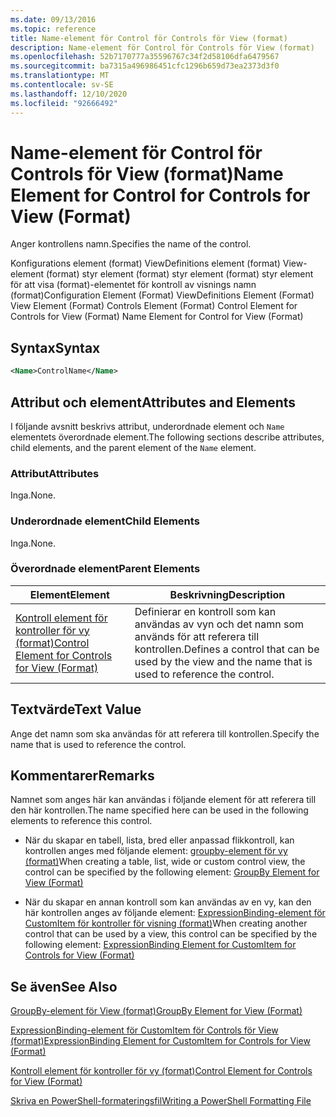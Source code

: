 ```yaml
---
ms.date: 09/13/2016
ms.topic: reference
title: Name-element för Control för Controls för View (format)
description: Name-element för Control för Controls för View (format)
ms.openlocfilehash: 52b7170777a35596767c34f2d58106dfa6479567
ms.sourcegitcommit: ba7315a496986451cfc1296b659d73ea2373d3f0
ms.translationtype: MT
ms.contentlocale: sv-SE
ms.lasthandoff: 12/10/2020
ms.locfileid: "92666492"
---
```

# <a name="name-element-for-control-for-controls-for-view-format"></a><span data-ttu-id="aae24-103">Name-element för Control för Controls för View (format)</span><span class="sxs-lookup"><span data-stu-id="aae24-103">Name Element for Control for Controls for View (Format)</span></span>

<span data-ttu-id="aae24-104">Anger kontrollens namn.</span><span class="sxs-lookup"><span data-stu-id="aae24-104">Specifies the name of the control.</span></span>

<span data-ttu-id="aae24-105">Konfigurations element (format) ViewDefinitions element (format) View-element (format) styr element (format) styr element (format) styr element för att visa (format)-elementet för kontroll av visnings namn (format)</span><span class="sxs-lookup"><span data-stu-id="aae24-105">Configuration Element (Format) ViewDefinitions Element (Format) View Element (Format) Controls Element (Format) Control Element for Controls for View (Format) Name Element for Control for View (Format)</span></span>

## <a name="syntax"></a><span data-ttu-id="aae24-106">Syntax</span><span class="sxs-lookup"><span data-stu-id="aae24-106">Syntax</span></span>

```xml
<Name>ControlName</Name>
```

## <a name="attributes-and-elements"></a><span data-ttu-id="aae24-107">Attribut och element</span><span class="sxs-lookup"><span data-stu-id="aae24-107">Attributes and Elements</span></span>

<span data-ttu-id="aae24-108">I följande avsnitt beskrivs attribut, underordnade element och `Name` elementets överordnade element.</span><span class="sxs-lookup"><span data-stu-id="aae24-108">The following sections describe attributes, child elements, and the parent element of the `Name` element.</span></span>

### <a name="attributes"></a><span data-ttu-id="aae24-109">Attribut</span><span class="sxs-lookup"><span data-stu-id="aae24-109">Attributes</span></span>

<span data-ttu-id="aae24-110">Inga.</span><span class="sxs-lookup"><span data-stu-id="aae24-110">None.</span></span>

### <a name="child-elements"></a><span data-ttu-id="aae24-111">Underordnade element</span><span class="sxs-lookup"><span data-stu-id="aae24-111">Child Elements</span></span>

<span data-ttu-id="aae24-112">Inga.</span><span class="sxs-lookup"><span data-stu-id="aae24-112">None.</span></span>

### <a name="parent-elements"></a><span data-ttu-id="aae24-113">Överordnade element</span><span class="sxs-lookup"><span data-stu-id="aae24-113">Parent Elements</span></span>

|<span data-ttu-id="aae24-114">Element</span><span class="sxs-lookup"><span data-stu-id="aae24-114">Element</span></span>|<span data-ttu-id="aae24-115">Beskrivning</span><span class="sxs-lookup"><span data-stu-id="aae24-115">Description</span></span>|
|-------------|-----------------|
|[<span data-ttu-id="aae24-116">Kontroll element för kontroller för vy (format)</span><span class="sxs-lookup"><span data-stu-id="aae24-116">Control Element for Controls for View (Format)</span></span>](./control-element-for-controls-for-view-format.md)|<span data-ttu-id="aae24-117">Definierar en kontroll som kan användas av vyn och det namn som används för att referera till kontrollen.</span><span class="sxs-lookup"><span data-stu-id="aae24-117">Defines a control that can be used by the view and the name that is used to reference the control.</span></span>|

## <a name="text-value"></a><span data-ttu-id="aae24-118">Textvärde</span><span class="sxs-lookup"><span data-stu-id="aae24-118">Text Value</span></span>

<span data-ttu-id="aae24-119">Ange det namn som ska användas för att referera till kontrollen.</span><span class="sxs-lookup"><span data-stu-id="aae24-119">Specify the name that is used to reference the control.</span></span>

## <a name="remarks"></a><span data-ttu-id="aae24-120">Kommentarer</span><span class="sxs-lookup"><span data-stu-id="aae24-120">Remarks</span></span>

<span data-ttu-id="aae24-121">Namnet som anges här kan användas i följande element för att referera till den här kontrollen.</span><span class="sxs-lookup"><span data-stu-id="aae24-121">The name specified here can be used in the following elements to reference this control.</span></span>

- <span data-ttu-id="aae24-122">När du skapar en tabell, lista, bred eller anpassad flikkontroll, kan kontrollen anges med följande element: [groupby-element för vy (format)](./groupby-element-for-view-format.md)</span><span class="sxs-lookup"><span data-stu-id="aae24-122">When creating a table, list, wide or custom control view, the control can be specified by the following element: [GroupBy Element for View (Format)](./groupby-element-for-view-format.md)</span></span>

- <span data-ttu-id="aae24-123">När du skapar en annan kontroll som kan användas av en vy, kan den här kontrollen anges av följande element: [ExpressionBinding-element för CustomItem för kontroller för visning (format)](./expressionbinding-element-for-customitem-for-controls-for-view-format.md)</span><span class="sxs-lookup"><span data-stu-id="aae24-123">When creating another control that can be used by a view, this control can be specified by the following element: [ExpressionBinding Element for CustomItem for Controls for View (Format)](./expressionbinding-element-for-customitem-for-controls-for-view-format.md)</span></span>

## <a name="see-also"></a><span data-ttu-id="aae24-124">Se även</span><span class="sxs-lookup"><span data-stu-id="aae24-124">See Also</span></span>

[<span data-ttu-id="aae24-125">GroupBy-element för View (format)</span><span class="sxs-lookup"><span data-stu-id="aae24-125">GroupBy Element for View (Format)</span></span>](./groupby-element-for-view-format.md)

[<span data-ttu-id="aae24-126">ExpressionBinding-element för CustomItem för Controls för View (format)</span><span class="sxs-lookup"><span data-stu-id="aae24-126">ExpressionBinding Element for CustomItem for Controls for View (Format)</span></span>](./expressionbinding-element-for-customitem-for-controls-for-view-format.md)

[<span data-ttu-id="aae24-127">Kontroll element för kontroller för vy (format)</span><span class="sxs-lookup"><span data-stu-id="aae24-127">Control Element for Controls for View (Format)</span></span>](./control-element-for-controls-for-view-format.md)

[<span data-ttu-id="aae24-128">Skriva en PowerShell-formateringsfil</span><span class="sxs-lookup"><span data-stu-id="aae24-128">Writing a PowerShell Formatting File</span></span>](./writing-a-powershell-formatting-file.md)
